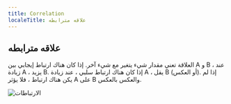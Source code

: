 ```yaml
---
title: Correlation
localeTitle: علاقه مترابطه
---
```

## علاقه مترابطه

العلاقة تعني مقدار شيء يتغير مع شيء آخر. إذا كان هناك ارتباط إيجابي بين A و B ، عند زيادة A ، يزيد B. إذا كان هناك ارتباط سلبي ، عند زيادة A ، يقل B (أو العكس). إذا لم يكن هناك ارتباط ، فلا يؤثر A على B والعكس بالعكس.

![الارتباطات](http://www.statisticshowto.com/wp-content/uploads/2012/10/pearson-2-small.png)
